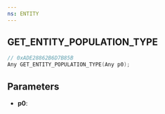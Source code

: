 ```yaml
---
ns: ENTITY
---
```

## GET_ENTITY_POPULATION_TYPE

```c
// 0xADE28862B6D7B85B
Any GET_ENTITY_POPULATION_TYPE(Any p0);
```

## Parameters
* **p0**:
